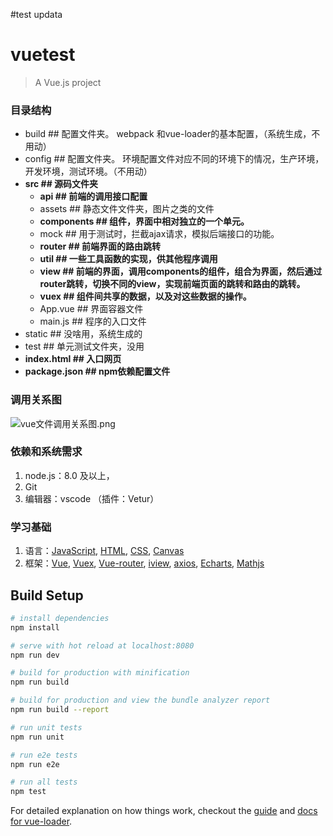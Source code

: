#test updata
# vuetest

> A Vue.js project

### 目录结构

- build  ## 配置文件夹。 webpack 和vue-loader的基本配置，（系统生成，不用动）
- config  ## 配置文件夹。 环境配置文件对应不同的环境下的情况，生产环境，开发环境，测试环境。（不用动）
- **src  ## 源码文件夹**
  - **api  ## 前端的调用接口配置**
  - assets ## 静态文件文件夹，图片之类的文件
  - **components  ## 组件，界面中相对独立的一个单元。**
  - mock ## 用于测试时，拦截ajax请求，模拟后端接口的功能。
  - **router  ## 前端界面的路由跳转**
  - **util   ## 一些工具函数的实现，供其他程序调用**
  - **view  ## 前端的界面，调用components的组件，组合为界面，然后通过router跳转，切换不同的view，实现前端页面的跳转和路由的跳转。**
  - **vuex  ## 组件间共享的数据，以及对这些数据的操作。**
  - App.vue   ## 界面容器文件
  - main.js ## 程序的入口文件
- static ## 没啥用，系统生成的
- test  ## 单元测试文件夹，没用
- **index.html ## 入口网页**
- **package.json  ## npm依赖配置文件**

### 调用关系图
![vue文件调用关系图.png](https://i.loli.net/2019/01/15/5c3de5101b2c7.png)

### 依赖和系统需求

1. node.js：8.0 及以上，
2. Git
3. 编辑器：vscode （插件：Vetur）

### 学习基础
1. 语言：[JavaScript](https://developer.mozilla.org/zh-CN/docs/Web/JavaScript), [HTML](https://developer.mozilla.org/zh-CN/docs/Web/HTML), [CSS](https://developer.mozilla.org/zh-CN/docs/Web/CSS),
[Canvas](https://developer.mozilla.org/en-US/docs/Web/API/Canvas_API/Tutorial)
2. 框架：[Vue](https://cn.vuejs.org/v2/guide/), [Vuex](https://vuex.vuejs.org/zh/), [Vue-router](https://router.vuejs.org/zh/), [iview](https://www.iviewui.com/docs/guide/install), [axios](https://github.com/axios/axios), [Echarts](https://echarts.baidu.com/tutorial.html#5%20%E5%88%86%E9%92%9F%E4%B8%8A%E6%89%8B%20ECharts), [Mathjs](http://mathjs.org/)

## Build Setup

``` bash
# install dependencies
npm install

# serve with hot reload at localhost:8080
npm run dev

# build for production with minification
npm run build

# build for production and view the bundle analyzer report
npm run build --report

# run unit tests
npm run unit

# run e2e tests
npm run e2e

# run all tests
npm test
```

For detailed explanation on how things work, checkout the [guide](http://vuejs-templates.github.io/webpack/) and [docs for vue-loader](http://vuejs.github.io/vue-loader).
